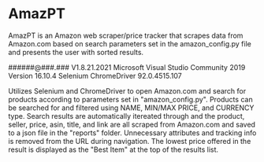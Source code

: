 # AmazPT

AmazPT is an Amazon web scraper/price tracker that scrapes data from Amazon.com based on search parameters set in the amazon_config.py file and presents the user with sorted results.

######@###.### V1.8.21.2021
Microsoft Visual Studio Community 2019
Version 16.10.4
Selenium
ChromeDriver 92.0.4515.107

Utilizes Selenium and ChromeDriver to open Amazon.com and search for products according to parameters set in "amazon_config.py". Products can be searched for and filtered using NAME, MIN/MAX PRICE, and CURRENCY type. Search results are automatically itereated through and the product, seller, price, asin, title, and link are all scraped from Amazon.com and saved to a json file in the "reports" folder. Unnecessary attributes and tracking info is removed from the URL during navigation. The lowest price offered in the result is displayed as the "Best Item" at the top of the results list.


